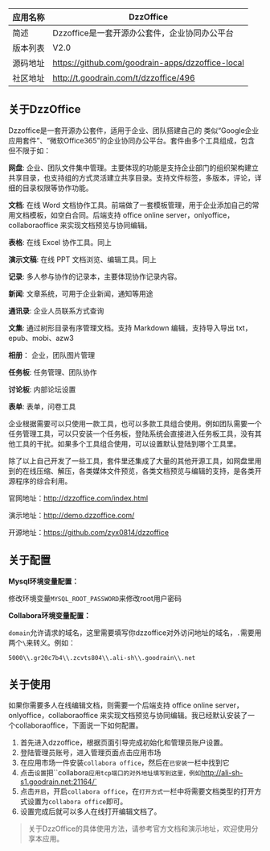 | 应用名称 | DzzOffice                                          |
| -------- | -------------------------------------------------- |
| 简述     | Dzzoffice是一套开源办公套件，企业协同办公平台      |
| 版本列表 | V2.0                                               |
| 源码地址 | <https://github.com/goodrain-apps/dzzoffice-local> |
| 社区地址 | http://t.goodrain.com/t/dzzoffice/496              |

## 关于DzzOffice

   Dzzoffice是一套开源办公套件，适用于企业、团队搭建自己的 类似“Google企业应用套件”、“微软Office365”的企业协同办公平台。套件由多个工具组成，包含但不限于如：

**网盘**: 企业、团队文件集中管理。主要体现的功能是支持企业部门的组织架构建立共享目录，也支持组的方式灵活建立共享目录。支持文件标签，多版本，评论，详细的目录权限等协作功能。

**文档**: 在线 Word 文档协作工具。前端做了一套模板管理，用于企业添加自己的常用文档模板，如空白合同。后端支持 office online server，onlyoffice，collaboraoffice 来实现文档预览与协同编辑。

**表格**: 在线 Excel 协作工具。同上

**演示文稿**: 在线 PPT 文档浏览、编辑工具。同上

**记录**: 多人参与协作的记录本，主要体现协作记录内容。

**新闻**: 文章系统，可用于企业新闻，通知等用途

**通讯录**: 企业人员联系方式查询

**文集**: 通过树形目录有序管理文档。支持 Markdown 编辑，支持导入导出 txt，epub、mobi、azw3

**相册**： 企业，团队图片管理

**任务板**: 任务管理、团队协作

**讨论板**: 内部论坛设置

**表单**: 表单，问卷工具

企业根据需要可以只使用一款工具，也可以多款工具组合使用。例如团队需要一个任务管理工具，可以只安装一个任务板，登陆系统会直接进入任务板工具，没有其他工具的干扰。如果多个工具组合使用，可以设置默认登陆到哪个工具里。

除了以上自己开发了一些工具，套件里还集成了大量的其他开源工具，如网盘里用到的在线压缩、解压，各类媒体文件预览，各类文档预览与编辑的支持，是各类开源程序的综合利用。

官网地址：<http://dzzoffice.com/index.html>

演示地址：<http://demo.dzzoffice.com/>

开源地址：<https://github.com/zyx0814/dzzoffice>



## 关于配置

**Mysql环境变量配置：**

修改环境变量`MYSQL_ROOT_PASSWORD`来修改root用户密码

**Collabora环境变量配置：**

`domain`允许请求的域名，这里需要填写你dzzoffice对外访问地址的域名，`.`需要用两个`\`来转义。例如：

```
5000\\.gr20c7b4\\.zcvts804\\.ali-sh\\.goodrain\\.net
```



## 关于使用

如果你需要多人在线编辑文档，则需要一个后端支持 office online server，onlyoffice，collaboraoffice 来实现文档预览与协同编辑。我已经默认安装了一个collaboraoffice，下面说一下如何配置。

1. 首先进入dzzoffice，根据页面引导完成初始化和管理员账户设置。
2. 登陆管理员账号，进入管理页面点击应用市场
3. 在应用市场一件安装`collabora office`，然后在`已安装`一栏中找到它
4. 点击`设置`把``collabora`应用tcp端口的对外地址填写到这里，例如`http://ali-sh-s1.goodrain.net:21164/`
5. 点击`开启`，开启`collabora office`，在`打开方式`一栏中将需要文档类型的打开方式设置为`collabora office`即可。
6. 设置完成后就可以多人在线打开编辑文档了。

> 关于DzzOffice的具体使用方法，请参考官方文档和演示地址，欢迎使用分享本应用。

